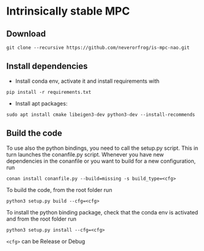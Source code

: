 # Intrinsically stable MPC

## Download

```
git clone --recursive https://github.com/neverorfrog/is-mpc-nao.git
```

## Install dependencies

- Install conda env, activate it and install requirements with 
```
pip install -r requirements.txt
```

- Install apt packages: 
```
sudo apt install cmake libeigen3-dev python3-dev --install-recommends
```

## Build the code

To use also the python bindings, you need to call the setup.py script. This in turn launches the conanfile.py script. Whenever you have new dependencies in the conanfile or you want to build for a new configuration, run
```
conan install conanfile.py --build=missing -s build_type=<cfg>
```
To build the code, from the root folder run
```
python3 setup.py build --cfg=<cfg>
```
To install the python binding package, check that the conda env is activated and from the root folder run
```
python3 setup.py install --cfg=<cfg>
```
`<cfg>` can be Release or Debug
